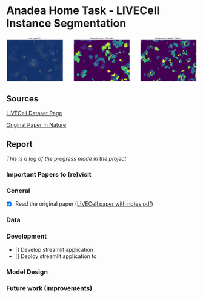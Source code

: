 # Anadea Home Task - LIVECell Instance Segmentation
![](img.png)

## Sources
[LIVECell Dataset Page](https://sartorius-research.github.io/LIVECell/)

[Original Paper in Nature](https://www.nature.com/articles/s41592-021-01249-6.pdf)

## Report
*This is a log of the progress made in the project*

### Important Papers to (re)visit

### General
- [x] Read the original paper ([LIVECell paper with notes.pdf](https://github.com/EugeneShalli/AnadeaHT/blob/main/LIVECell%20paper%20with%20notes.pdf))

### Data

### Development
- [] Develop streamlit application
- [] Deploy streamlit application to 

### Model Design

### Future work (improvements)
